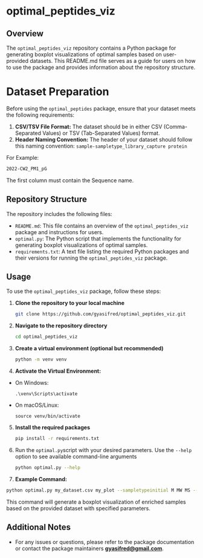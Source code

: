 # optimal_peptides_viz

## Overview
The `optimal_peptides_viz` repository contains a Python package for generating boxplot visualizations of optimal samples based on user-provided datasets. This README.md file serves as a guide for users on how to use the package and provides information about the repository structure.

# Dataset Preparation
Before using the `optimal_peptides` package, ensure that your dataset meets the following requirements:

1. **CSV/TSV File Format:** The dataset should be in either CSV (Comma-Separated Values) or TSV (Tab-Separated Values) format.
2. **Header Naming Convention:** The header of your dataset should follow this naming convention: `sample-sampletype_library_capture protein`

For Example:
```bash 
2022-CW2_PM1_pG
```
The first column must contain the Sequence name.

## Repository Structure
The repository includes the following files:

- `README.md`: This file contains an overview of the `optimal_peptides_viz` package and instructions for users.
- `optimal.py`: The Python script that implements the functionality for generating boxplot visualizations of optimal samples.
- `requirements.txt`: A text file listing the required Python packages and their versions for running the `optimal_peptides_viz` package.

## Usage
To use the `optimal_peptides_viz` package, follow these steps:

1. **Clone the repository to your local machine**
   ```bash
   git clone https://github.com/gyasifred/optimal_peptides_viz.git
   ```
2. **Navigate to the repository directory**
   ```bash
   cd optimal_peptides_viz
   ```
3. **Create a virtual environment (optional but recommended)**
   ```bash
   python -m venv venv
   ```
4.  **Activate the Virtual Environment:**
  - On Windows:
    ```
    .\venv\Scripts\activate
    ```
  - On macOS/Linux:
    ```
    source venv/bin/activate
    ```
5. **Install the required packages**
     ```bash
     pip install -r requirements.txt
     
6. Run the `optimal.py`script with your desired parameters. Use the `--help` option to see available command-line arguments
   ```bash
   python optimal.py --help
   ```

7. **Example Command:**
```bash
python optimal.py my_dataset.csv my_plot --sampletypeinitial M MW MS --peptide_threshold 10 --figsize 8 6 --verbose --operator diff --reverse
```

This command will generate a boxplot visualization of enriched samples based on the provided dataset with specified parameters.

## Additional Notes
- For any issues or questions, please refer to the package documentation or contact the package maintainers  **gyasifred@gmail.com**.


  
